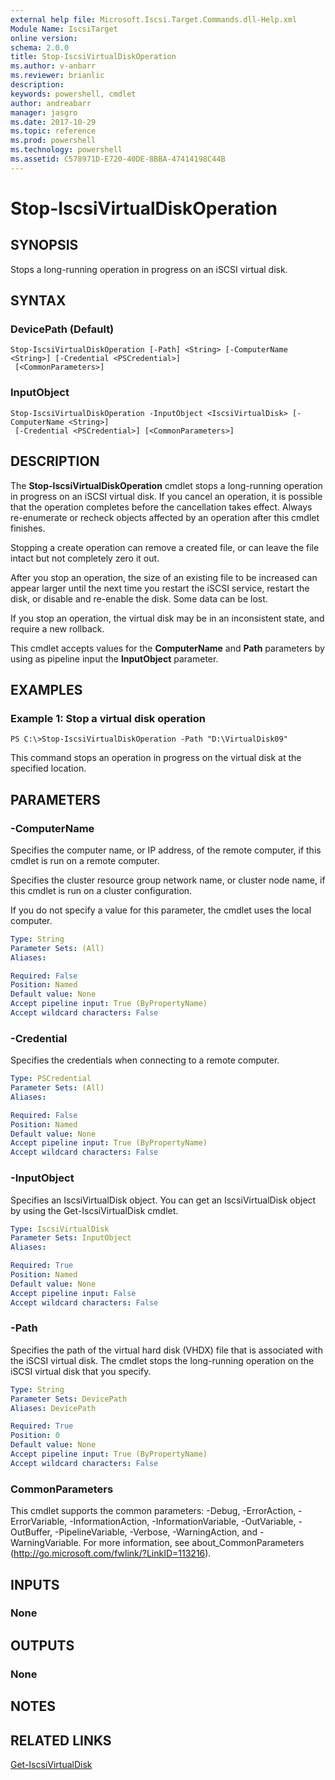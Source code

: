 ```yaml
---
external help file: Microsoft.Iscsi.Target.Commands.dll-Help.xml
Module Name: IscsiTarget
online version: 
schema: 2.0.0
title: Stop-IscsiVirtualDiskOperation
ms.author: v-anbarr
ms.reviewer: brianlic
description: 
keywords: powershell, cmdlet
author: andreabarr
manager: jasgro
ms.date: 2017-10-29
ms.topic: reference
ms.prod: powershell
ms.technology: powershell
ms.assetid: C578971D-E720-40DE-8BBA-47414198C44B
---
```


# Stop-IscsiVirtualDiskOperation

## SYNOPSIS
Stops a long-running operation in progress on an iSCSI virtual disk.

## SYNTAX

### DevicePath (Default)
```
Stop-IscsiVirtualDiskOperation [-Path] <String> [-ComputerName <String>] [-Credential <PSCredential>]
 [<CommonParameters>]
```

### InputObject
```
Stop-IscsiVirtualDiskOperation -InputObject <IscsiVirtualDisk> [-ComputerName <String>]
 [-Credential <PSCredential>] [<CommonParameters>]
```

## DESCRIPTION
The **Stop-IscsiVirtualDiskOperation** cmdlet stops a long-running operation in progress on an iSCSI virtual disk.
If you cancel an operation, it is possible that the operation completes before the cancellation takes effect.
Always re-enumerate or recheck objects affected by an operation after this cmdlet finishes.

Stopping a create operation can remove a created file, or can leave the file intact but not completely zero it out.

After you stop an operation, the size of an existing file to be increased can appear larger until the next time you restart the iSCSI service, restart the disk, or disable and re-enable the disk.
Some data can be lost.

If you stop an operation, the virtual disk may be in an inconsistent state, and require a new rollback.

This cmdlet accepts values for the **ComputerName** and **Path** parameters by using as pipeline input the **InputObject** parameter.

## EXAMPLES

### Example 1: Stop a virtual disk operation
```
PS C:\>Stop-IscsiVirtualDiskOperation -Path "D:\VirtualDisk09"
```

This command stops an operation in progress on the virtual disk at the specified location.

## PARAMETERS

### -ComputerName
Specifies the computer name, or IP address, of the remote computer, if this cmdlet is run on a remote computer.

Specifies the cluster resource group network name, or cluster node name, if this cmdlet is run on a cluster configuration.

If you do not specify a value for this parameter, the cmdlet uses the local computer.

```yaml
Type: String
Parameter Sets: (All)
Aliases: 

Required: False
Position: Named
Default value: None
Accept pipeline input: True (ByPropertyName)
Accept wildcard characters: False
```

### -Credential
Specifies the credentials when connecting to a remote computer.

```yaml
Type: PSCredential
Parameter Sets: (All)
Aliases: 

Required: False
Position: Named
Default value: None
Accept pipeline input: True (ByPropertyName)
Accept wildcard characters: False
```

### -InputObject
Specifies an IscsiVirtualDisk object.
You can get an IscsiVirtualDisk object by using the Get-IscsiVirtualDisk cmdlet.

```yaml
Type: IscsiVirtualDisk
Parameter Sets: InputObject
Aliases: 

Required: True
Position: Named
Default value: None
Accept pipeline input: False
Accept wildcard characters: False
```

### -Path
Specifies the path of the virtual hard disk (VHDX) file that is associated with the iSCSI virtual disk.
The cmdlet stops the long-running operation on the iSCSI virtual disk that you specify.

```yaml
Type: String
Parameter Sets: DevicePath
Aliases: DevicePath

Required: True
Position: 0
Default value: None
Accept pipeline input: True (ByPropertyName)
Accept wildcard characters: False
```

### CommonParameters
This cmdlet supports the common parameters: -Debug, -ErrorAction, -ErrorVariable, -InformationAction, -InformationVariable, -OutVariable, -OutBuffer, -PipelineVariable, -Verbose, -WarningAction, and -WarningVariable. For more information, see about_CommonParameters (http://go.microsoft.com/fwlink/?LinkID=113216).

## INPUTS

### None

## OUTPUTS

### None

## NOTES

## RELATED LINKS

[Get-IscsiVirtualDisk](./Get-IscsiVirtualDisk.md)

